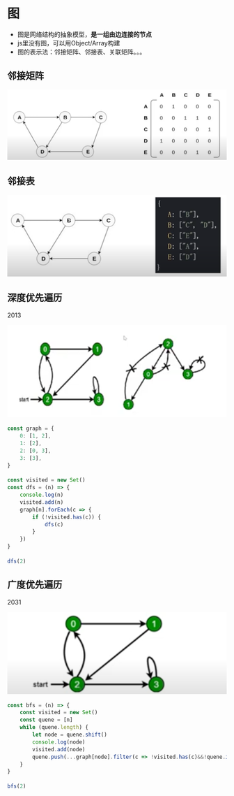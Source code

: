 # 图

- 图是网络结构的抽象模型，**是一组由边连接的节点**
- js里没有图，可以用Object/Array构建
- 图的表示法：邻接矩阵、邻接表、关联矩阵。。。

## 邻接矩阵

![image-20220716200723271](https://github.com/Sunxinqiang/blog/blob/master/blogs/imgs/image-20220716200723271.png)

## 邻接表

![image-20220716200748514](https://github.com/Sunxinqiang/blog/blob/master/blogs/imgs/image-20220716200748514.png)

## 深度优先遍历

2013

![image-20220718224419811](https://github.com/Sunxinqiang/blog/blob/master/blogs/imgs/image-20220718224419811.png)

```js
const graph = {
    0: [1, 2],
    1: [2],
    2: [0, 3],
    3: [3],
}

const visited = new Set()
const dfs = (n) => {
    console.log(n)
    visited.add(n)
    graph[n].forEach(c => {
        if (!visited.has(c)) {
            dfs(c)
        }
    })
}

dfs(2)
```



## 广度优先遍历

2031

![image-20220718225714112](https://github.com/Sunxinqiang/blog/blob/master/blogs/imgs/image-20220718225714112.png)

```js
const bfs = (n) => {
    const visited = new Set()
    const quene = [n]
    while (quene.length) {
        let node = quene.shift()
        console.log(node)
        visited.add(node)
        quene.push(...graph[node].filter(c => !visited.has(c)&&!quene.includes(c)))
    }
}

bfs(2)
```


